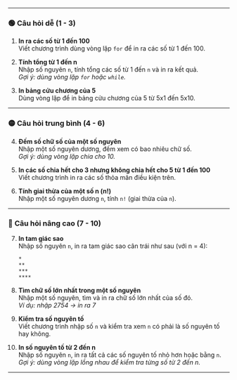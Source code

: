 
---

### 🟢 **Câu hỏi dễ (1 - 3)**

1. **In ra các số từ 1 đến 100**  
    Viết chương trình dùng vòng lặp `for` để in ra các số từ 1 đến 100.
    
2. **Tính tổng từ 1 đến n**  
    Nhập số nguyên `n`, tính tổng các số từ 1 đến `n` và in ra kết quả.  
    _Gợi ý: dùng vòng lặp `for` hoặc `while`._
    
3. **In bảng cửu chương của 5**  
    Dùng vòng lặp để in bảng cửu chương của 5 từ 5x1 đến 5x10.
    

---

### 🟡 **Câu hỏi trung bình (4 - 6)**

4. **Đếm số chữ số của một số nguyên**  
    Nhập một số nguyên dương, đếm xem có bao nhiêu chữ số.  
    _Gợi ý: dùng vòng lặp chia cho 10._
    
5. **In các số chia hết cho 3 nhưng không chia hết cho 5 từ 1 đến 100**  
    Viết chương trình in ra các số thỏa mãn điều kiện trên.
    
6. **Tính giai thừa của một số n (n!)**  
    Nhập một số nguyên dương `n`, tính `n!` (giai thừa của `n`).
    

---

### 🔴 **Câu hỏi nâng cao (7 - 10)**

7. **In tam giác sao**  
    Nhập số nguyên `n`, in ra tam giác sao cân trái như sau (với n = 4):
    
    ```
    *
    **
    ***
    ****
    ```
    
8. **Tìm chữ số lớn nhất trong một số nguyên**  
    Nhập một số nguyên, tìm và in ra chữ số lớn nhất của số đó.  
    _Ví dụ: nhập 2754 → in ra 7_
    
9. **Kiểm tra số nguyên tố**  
    Viết chương trình nhập số `n` và kiểm tra xem `n` có phải là số nguyên tố hay không.
    
10. **In số nguyên tố từ 2 đến n**  
    Nhập số nguyên `n`, in ra tất cả các số nguyên tố nhỏ hơn hoặc bằng `n`.  
    _Gợi ý: dùng vòng lặp lồng nhau để kiểm tra từng số từ 2 đến n._
    

---
